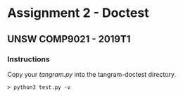# Assignment 2 - Doctest
## UNSW COMP9021 - 2019T1

### Instructions
Copy your *tangram.py* into the tangram-doctest directory.

`> python3 test.py -v`
